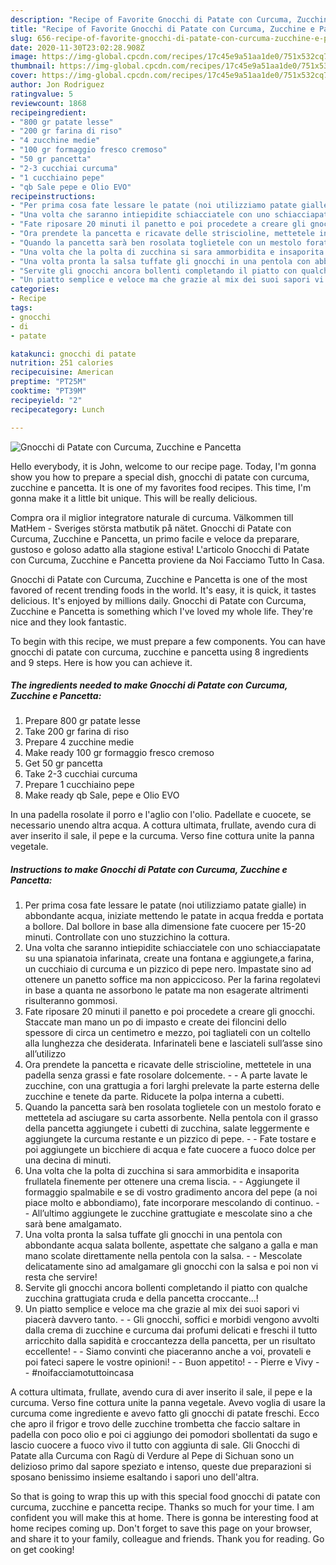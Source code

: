 ```yaml
---
description: "Recipe of Favorite Gnocchi di Patate con Curcuma, Zucchine e Pancetta"
title: "Recipe of Favorite Gnocchi di Patate con Curcuma, Zucchine e Pancetta"
slug: 656-recipe-of-favorite-gnocchi-di-patate-con-curcuma-zucchine-e-pancetta
date: 2020-11-30T23:02:28.908Z
image: https://img-global.cpcdn.com/recipes/17c45e9a51aa1de0/751x532cq70/gnocchi-di-patate-con-curcuma-zucchine-e-pancetta-recipe-main-photo.jpg
thumbnail: https://img-global.cpcdn.com/recipes/17c45e9a51aa1de0/751x532cq70/gnocchi-di-patate-con-curcuma-zucchine-e-pancetta-recipe-main-photo.jpg
cover: https://img-global.cpcdn.com/recipes/17c45e9a51aa1de0/751x532cq70/gnocchi-di-patate-con-curcuma-zucchine-e-pancetta-recipe-main-photo.jpg
author: Jon Rodriguez
ratingvalue: 5
reviewcount: 1868
recipeingredient:
- "800 gr patate lesse"
- "200 gr farina di riso"
- "4 zucchine medie"
- "100 gr formaggio fresco cremoso"
- "50 gr pancetta"
- "2-3 cucchiai curcuma"
- "1 cucchiaino pepe"
- "qb Sale pepe e Olio EVO"
recipeinstructions:
- "Per prima cosa fate lessare le patate (noi utilizziamo patate gialle) in abbondante acqua, iniziate mettendo le patate in acqua fredda e portata a bollore. Dal bollore in base alla dimensione fate cuocere per 15-20 minuti. Controllate con uno stuzzichino la cottura."
- "Una volta che saranno intiepidite schiacciatele con uno schiacciapatate su una spianatoia infarinata, create una fontana e aggiungete,a farina, un cucchiaio di curcuma e un pizzico di pepe nero. Impastate sino ad ottenere un panetto soffice ma non appiccicoso. Per la farina regolatevi in base a quanta ne assorbono le patate ma non esagerate altrimenti risulteranno gommosi."
- "Fate riposare 20 minuti il panetto e poi procedete a creare gli gnocchi. Staccate man mano un po di impasto e create dei filoncini dello spessore di circa un centimetro e mezzo, poi tagliateli con un coltello alla lunghezza che desiderata. Infarinateli bene e lasciateli sull’asse sino all’utilizzo"
- "Ora prendete la pancetta e ricavate delle striscioline, mettetele in una padella senza grassi e fate rosolare dolcemente.  A parte lavate le zucchine, con una grattugia a fori larghi prelevate la parte esterna delle zucchine e tenete da parte. Riducete la polpa interna a cubetti."
- "Quando la pancetta sarà ben rosolata toglietele con un mestolo forato e mettetela ad asciugare su carta assorbente. Nella pentola con il grasso della pancetta aggiungete i cubetti di zucchina, salate leggermente e aggiungete la curcuma restante e un pizzico di pepe.  Fate tostare e poi aggiungete un bicchiere di acqua e fate cuocere a fuoco dolce per una decina di minuti."
- "Una volta che la polta di zucchina si sara ammorbidita e insaporita frullatela finemente per ottenere una crema liscia.  Aggiungete il formaggio spalmabile e se di vostro gradimento ancora del pepe (a noi piace molto e abbondiamo), fate incorporare mescolando di continuo.  All’ultimo aggiungete le zucchine grattugiate e mescolate sino a che sarà bene amalgamato."
- "Una volta pronta la salsa tuffate gli gnocchi in una pentola con abbondante acqua salata bollente, aspettate che salgano a galla e man mano scolate direttamente nella pentola con la salsa.  Mescolate delicatamente sino ad amalgamare gli gnocchi con la salsa e poi non vi resta che servire!"
- "Servite gli gnocchi ancora bollenti completando il piatto con qualche zucchina grattugiata cruda e della pancetta croccante…!"
- "Un piatto semplice e veloce ma che grazie al mix dei suoi sapori vi piacerà davvero tanto.  Gli gnocchi, soffici e morbidi vengono avvolti dalla crema di zucchine e curcuma dai profumi delicati e freschi il tutto arricchito dalla sapidità e croccantezza della pancetta, per un risultato eccellente!  Siamo convinti che piaceranno anche a voi, provateli e poi fateci sapere le vostre opinioni!  Buon appetito!  Pierre e Vivy  #noifacciamotuttoincasa"
categories:
- Recipe
tags:
- gnocchi
- di
- patate

katakunci: gnocchi di patate 
nutrition: 251 calories
recipecuisine: American
preptime: "PT25M"
cooktime: "PT39M"
recipeyield: "2"
recipecategory: Lunch

---
```



![Gnocchi di Patate con Curcuma, Zucchine e Pancetta](https://img-global.cpcdn.com/recipes/17c45e9a51aa1de0/751x532cq70/gnocchi-di-patate-con-curcuma-zucchine-e-pancetta-recipe-main-photo.jpg)

Hello everybody, it is John, welcome to our recipe page. Today, I'm gonna show you how to prepare a special dish, gnocchi di patate con curcuma, zucchine e pancetta. It is one of my favorites food recipes. This time, I'm gonna make it a little bit unique. This will be really delicious.

Compra ora il miglior integratore naturale di curcuma. Välkommen till MatHem - Sveriges största matbutik på nätet. Gnocchi di Patate con Curcuma, Zucchine e Pancetta, un primo facile e veloce da preparare, gustoso e goloso adatto alla stagione estiva! L&#39;articolo Gnocchi di Patate con Curcuma, Zucchine e Pancetta proviene da Noi Facciamo Tutto In Casa.

Gnocchi di Patate con Curcuma, Zucchine e Pancetta is one of the most favored of recent trending foods in the world. It's easy, it is quick, it tastes delicious. It's enjoyed by millions daily. Gnocchi di Patate con Curcuma, Zucchine e Pancetta is something which I've loved my whole life. They're nice and they look fantastic.


To begin with this recipe, we must prepare a few components. You can have gnocchi di patate con curcuma, zucchine e pancetta using 8 ingredients and 9 steps. Here is how you can achieve it.

<!--inarticleads1-->

##### The ingredients needed to make Gnocchi di Patate con Curcuma, Zucchine e Pancetta:

1. Prepare 800 gr patate lesse
1. Take 200 gr farina di riso
1. Prepare 4 zucchine medie
1. Make ready 100 gr formaggio fresco cremoso
1. Get 50 gr pancetta
1. Take 2-3 cucchiai curcuma
1. Prepare 1 cucchiaino pepe
1. Make ready qb Sale, pepe e Olio EVO


In una padella rosolate il porro e l&#39;aglio con l&#39;olio. Padellate e cuocete, se necessario unendo altra acqua. A cottura ultimata, frullate, avendo cura di aver inserito il sale, il pepe e la curcuma. Verso fine cottura unite la panna vegetale. 

<!--inarticleads2-->

##### Instructions to make Gnocchi di Patate con Curcuma, Zucchine e Pancetta:

1. Per prima cosa fate lessare le patate (noi utilizziamo patate gialle) in abbondante acqua, iniziate mettendo le patate in acqua fredda e portata a bollore. Dal bollore in base alla dimensione fate cuocere per 15-20 minuti. Controllate con uno stuzzichino la cottura.
1. Una volta che saranno intiepidite schiacciatele con uno schiacciapatate su una spianatoia infarinata, create una fontana e aggiungete,a farina, un cucchiaio di curcuma e un pizzico di pepe nero. Impastate sino ad ottenere un panetto soffice ma non appiccicoso. Per la farina regolatevi in base a quanta ne assorbono le patate ma non esagerate altrimenti risulteranno gommosi.
1. Fate riposare 20 minuti il panetto e poi procedete a creare gli gnocchi. Staccate man mano un po di impasto e create dei filoncini dello spessore di circa un centimetro e mezzo, poi tagliateli con un coltello alla lunghezza che desiderata. Infarinateli bene e lasciateli sull’asse sino all’utilizzo
1. Ora prendete la pancetta e ricavate delle striscioline, mettetele in una padella senza grassi e fate rosolare dolcemente. -  - A parte lavate le zucchine, con una grattugia a fori larghi prelevate la parte esterna delle zucchine e tenete da parte. Riducete la polpa interna a cubetti.
1. Quando la pancetta sarà ben rosolata toglietele con un mestolo forato e mettetela ad asciugare su carta assorbente. Nella pentola con il grasso della pancetta aggiungete i cubetti di zucchina, salate leggermente e aggiungete la curcuma restante e un pizzico di pepe. -  - Fate tostare e poi aggiungete un bicchiere di acqua e fate cuocere a fuoco dolce per una decina di minuti.
1. Una volta che la polta di zucchina si sara ammorbidita e insaporita frullatela finemente per ottenere una crema liscia. -  - Aggiungete il formaggio spalmabile e se di vostro gradimento ancora del pepe (a noi piace molto e abbondiamo), fate incorporare mescolando di continuo. -  - All’ultimo aggiungete le zucchine grattugiate e mescolate sino a che sarà bene amalgamato.
1. Una volta pronta la salsa tuffate gli gnocchi in una pentola con abbondante acqua salata bollente, aspettate che salgano a galla e man mano scolate direttamente nella pentola con la salsa. -  - Mescolate delicatamente sino ad amalgamare gli gnocchi con la salsa e poi non vi resta che servire!
1. Servite gli gnocchi ancora bollenti completando il piatto con qualche zucchina grattugiata cruda e della pancetta croccante…!
1. Un piatto semplice e veloce ma che grazie al mix dei suoi sapori vi piacerà davvero tanto. -  - Gli gnocchi, soffici e morbidi vengono avvolti dalla crema di zucchine e curcuma dai profumi delicati e freschi il tutto arricchito dalla sapidità e croccantezza della pancetta, per un risultato eccellente! -  - Siamo convinti che piaceranno anche a voi, provateli e poi fateci sapere le vostre opinioni! -  - Buon appetito! -  - Pierre e Vivy -  - #noifacciamotuttoincasa


A cottura ultimata, frullate, avendo cura di aver inserito il sale, il pepe e la curcuma. Verso fine cottura unite la panna vegetale. Avevo voglia di usare la curcuma come ingrediente e avevo fatto gli gnocchi di patate freschi. Ecco che apro il frigor e trovo delle zucchine trombetta che faccio saltare in padella con poco olio e poi ci aggiungo dei pomodori sbollentati da sugo e lascio cuocere a fuoco vivo il tutto con aggiunta di sale. Gli Gnocchi di Patate alla Curcuma con Ragù di Verdure al Pepe di Sichuan sono un delizioso primo dal sapore speziato e intenso, queste due preparazioni si sposano benissimo insieme esaltando i sapori uno dell&#39;altra. 

So that is going to wrap this up with this special food gnocchi di patate con curcuma, zucchine e pancetta recipe. Thanks so much for your time. I am confident you will make this at home. There is gonna be interesting food at home recipes coming up. Don't forget to save this page on your browser, and share it to your family, colleague and friends. Thank you for reading. Go on get cooking!
